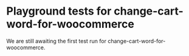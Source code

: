 # Playground tests for change-cart-word-for-woocommerce
We are still awaiting the first test run for change-cart-word-for-woocommerce.
